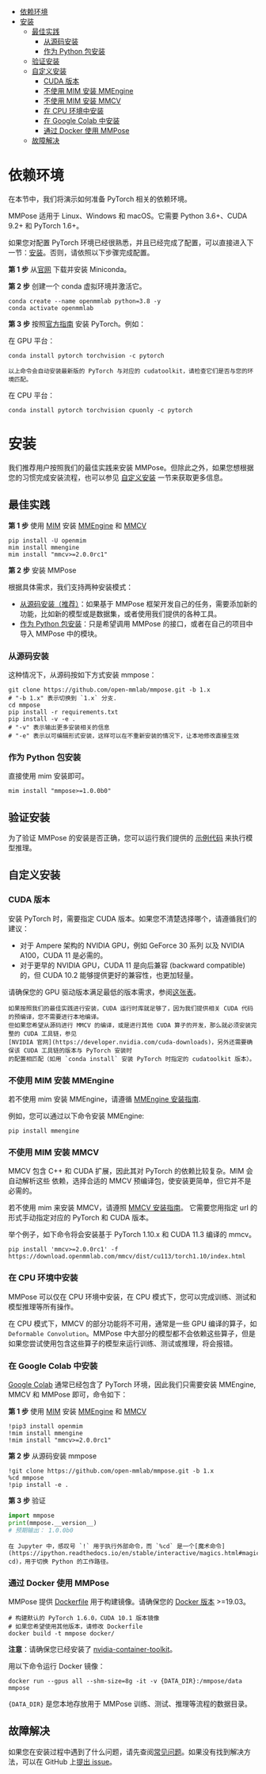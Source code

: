 <!-- TOC -->

- [依赖环境](#依赖环境)
- [安装](#安装)
  - [最佳实践](#最佳实践)
    - [从源码安装](#从源码安装)
    - [作为 Python 包安装](#作为-python-包安装)
  - [验证安装](#验证安装)
  - [自定义安装](#自定义安装)
    - [CUDA 版本](#cuda-版本)
    - [不使用 MIM 安装 MMEngine](#不使用-mim-安装-mmengine)
    - [不使用 MIM 安装 MMCV](#不使用-mim-安装-mmcv)
    - [在 CPU 环境中安装](#在-cpu-环境中安装)
    - [在 Google Colab 中安装](#在-google-colab-中安装)
    - [通过 Docker 使用 MMPose](#通过-docker-使用-mmpose)
  - [故障解决](#故障解决)

<!-- TOC -->

# 依赖环境

在本节中，我们将演示如何准备 PyTorch 相关的依赖环境。

MMPose 适用于 Linux、Windows 和 macOS。它需要 Python 3.6+、CUDA 9.2+ 和 PyTorch 1.6+。

如果您对配置 PyTorch 环境已经很熟悉，并且已经完成了配置，可以直接进入下一节：[安装](#安装)。否则，请依照以下步骤完成配置。

**第 1 步** 从[官网](https://docs.conda.io/en/latest/miniconda.html) 下载并安装 Miniconda。

**第 2 步** 创建一个 conda 虚拟环境并激活它。

```shell
conda create --name openmmlab python=3.8 -y
conda activate openmmlab
```

**第 3 步** 按照[官方指南](https://pytorch.org/get-started/locally/) 安装 PyTorch。例如：

在 GPU 平台：

```shell
conda install pytorch torchvision -c pytorch
```

```{warning}
以上命令会自动安装最新版的 PyTorch 与对应的 cudatoolkit，请检查它们是否与您的环境匹配。
```

在 CPU 平台：

```shell
conda install pytorch torchvision cpuonly -c pytorch
```

# 安装

我们推荐用户按照我们的最佳实践来安装 MMPose。但除此之外，如果您想根据
您的习惯完成安装流程，也可以参见 [自定义安装](#自定义安装) 一节来获取更多信息。

## 最佳实践

**第 1 步** 使用 [MIM](https://github.com/open-mmlab/mim) 安装 [MMEngine](https://github.com/open-mmlab/mmengine) 和 [MMCV](https://github.com/open-mmlab/mmcv/tree/2.x)

```shell
pip install -U openmim
mim install mmengine
mim install "mmcv>=2.0.0rc1"
```

**第 2 步** 安装 MMPose

根据具体需求，我们支持两种安装模式：

- [从源码安装（推荐）](#从源码安装)：如果基于 MMPose 框架开发自己的任务，需要添加新的功能，比如新的模型或是数据集，或者使用我们提供的各种工具。
- [作为 Python 包安装](#作为-python-包安装)：只是希望调用 MMPose 的接口，或者在自己的项目中导入 MMPose 中的模块。

### 从源码安装

这种情况下，从源码按如下方式安装 mmpose：

```shell
git clone https://github.com/open-mmlab/mmpose.git -b 1.x
# "-b 1.x" 表示切换到 `1.x` 分支.
cd mmpose
pip install -r requirements.txt
pip install -v -e .
# "-v" 表示输出更多安装相关的信息
# "-e" 表示以可编辑形式安装，这样可以在不重新安装的情况下，让本地修改直接生效
```

### 作为 Python 包安装

直接使用 mim 安装即可。

```shell
mim install "mmpose>=1.0.0b0"
```

## 验证安装

为了验证 MMPose 的安装是否正确，您可以运行我们提供的 [示例代码](/demo/docs/2d_human_pose_demo.md) 来执行模型推理。

## 自定义安装

### CUDA 版本

安装 PyTorch 时，需要指定 CUDA 版本。如果您不清楚选择哪个，请遵循我们的建议：

- 对于 Ampere 架构的 NVIDIA GPU，例如 GeForce 30 系列 以及 NVIDIA A100，CUDA 11 是必需的。
- 对于更早的 NVIDIA GPU，CUDA 11 是向后兼容 (backward compatible) 的，但 CUDA 10.2 能够提供更好的兼容性，也更加轻量。

请确保您的 GPU 驱动版本满足最低的版本需求，参阅[这张表](https://docs.nvidia.com/cuda/cuda-toolkit-release-notes/index.html#cuda-major-component-versions__table-cuda-toolkit-driver-versions)。

```{note}
如果按照我们的最佳实践进行安装，CUDA 运行时库就足够了，因为我们提供相关 CUDA 代码的预编译，您不需要进行本地编译。
但如果您希望从源码进行 MMCV 的编译，或是进行其他 CUDA 算子的开发，那么就必须安装完整的 CUDA 工具链，参见
[NVIDIA 官网](https://developer.nvidia.com/cuda-downloads)，另外还需要确保该 CUDA 工具链的版本与 PyTorch 安装时
的配置相匹配（如用 `conda install` 安装 PyTorch 时指定的 cudatoolkit 版本）。
```

### 不使用 MIM 安装 MMEngine

若不使用 mim 安装 MMEngine，请遵循 [ MMEngine 安装指南](https://mmengine.readthedocs.io/zh_CN/latest/get_started/installation.html).

例如，您可以通过以下命令安装 MMEngine:

```shell
pip install mmengine
```

### 不使用 MIM 安装 MMCV

MMCV 包含 C++ 和 CUDA 扩展，因此其对 PyTorch 的依赖比较复杂。MIM 会自动解析这些
依赖，选择合适的 MMCV 预编译包，使安装更简单，但它并不是必需的。

若不使用 mim 来安装 MMCV，请遵照 [MMCV 安装指南](https://mmcv.readthedocs.io/zh_CN/2.x/get_started/installation.html)。
它需要您用指定 url 的形式手动指定对应的 PyTorch 和 CUDA 版本。

举个例子，如下命令将会安装基于 PyTorch 1.10.x 和 CUDA 11.3 编译的 mmcv。

```shell
pip install 'mmcv>=2.0.0rc1' -f https://download.openmmlab.com/mmcv/dist/cu113/torch1.10/index.html
```

### 在 CPU 环境中安装

MMPose 可以仅在 CPU 环境中安装，在 CPU 模式下，您可以完成训练、测试和模型推理等所有操作。

在 CPU 模式下，MMCV 的部分功能将不可用，通常是一些 GPU 编译的算子，如 `Deformable Convolution`。MMPose 中大部分的模型都不会依赖这些算子，但是如果您尝试使用包含这些算子的模型来运行训练、测试或推理，将会报错。

### 在 Google Colab 中安装

[Google Colab](https://colab.research.google.com/) 通常已经包含了 PyTorch 环境，因此我们只需要安装 MMEngine, MMCV 和 MMPose 即可，命令如下：

**第 1 步** 使用 [MIM](https://github.com/open-mmlab/mim) 安装 [MMEngine](https://github.com/open-mmlab/mmengine) 和 [MMCV](https://github.com/open-mmlab/mmcv/tree/2.x)

```shell
!pip3 install openmim
!mim install mmengine
!mim install "mmcv>=2.0.0rc1"
```

**第 2 步** 从源码安装 mmpose

```shell
!git clone https://github.com/open-mmlab/mmpose.git -b 1.x
%cd mmpose
!pip install -e .
```

**第 3 步** 验证

```python
import mmpose
print(mmpose.__version__)
# 预期输出： 1.0.0b0
```

```{note}
在 Jupyter 中，感叹号 `!` 用于执行外部命令，而 `%cd` 是一个[魔术命令](https://ipython.readthedocs.io/en/stable/interactive/magics.html#magic-cd)，用于切换 Python 的工作路径。
```

### 通过 Docker 使用 MMPose

MMPose 提供 [Dockerfile](https://github.com/open-mmlab/mmpose/blob/master/docker/Dockerfile)
用于构建镜像。请确保您的 [Docker 版本](https://docs.docker.com/engine/install/) >=19.03。

```shell
# 构建默认的 PyTorch 1.6.0，CUDA 10.1 版本镜像
# 如果您希望使用其他版本，请修改 Dockerfile
docker build -t mmpose docker/
```

**注意**：请确保您已经安装了 [nvidia-container-toolkit](https://docs.nvidia.com/datacenter/cloud-native/container-toolkit/install-guide.html#docker)。

用以下命令运行 Docker 镜像：

```shell
docker run --gpus all --shm-size=8g -it -v {DATA_DIR}:/mmpose/data mmpose
```

`{DATA_DIR}` 是您本地存放用于 MMPose 训练、测试、推理等流程的数据目录。

## 故障解决

如果您在安装过程中遇到了什么问题，请先查阅[常见问题](faq.md)。如果没有找到解决方法，可以在 GitHub
上[提出 issue](https://github.com/open-mmlab/mmpose/issues/new/choose)。
